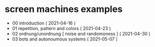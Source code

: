 # screen machines examples

* 00 introduction ( 2021-04-16 )
* 01 repetition, pattern and colors ( 2021-04-23 )
* 02 ordnung/unordnung [ noise and randomoness ] ( 2021-04-30 )
* 03 bots and autonoumous systems ( 2021-05-07 )

